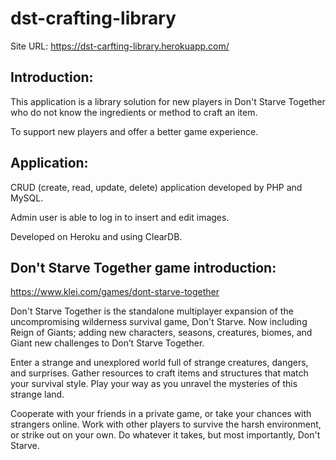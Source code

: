 # dst-crafting-library
Site URL: https://dst-carfting-library.herokuapp.com/

## Introduction: 

This application is a library solution for new players in Don't Starve Together who do not know the ingredients or method to craft an item.

To support new players and offer a better game experience.


## Application:

CRUD (create, read, update, delete) application developed by PHP and MySQL.

Admin user is able to log in to insert and edit images.

Developed on Heroku and using ClearDB.



## Don't Starve Together game introduction:
https://www.klei.com/games/dont-starve-together

Don't Starve Together is the standalone multiplayer expansion of the uncompromising wilderness survival game, Don't Starve. Now including Reign of Giants; adding new characters, seasons, creatures, biomes, and Giant new challenges to Don’t Starve Together.

Enter a strange and unexplored world full of strange creatures, dangers, and surprises. Gather resources to craft items and structures that match your survival style. Play your way as you unravel the mysteries of this strange land. 

Cooperate with your friends in a private game, or take your chances with strangers online. Work with other players to survive the harsh environment, or strike out on your own. Do whatever it takes, but most importantly, Don't Starve.

